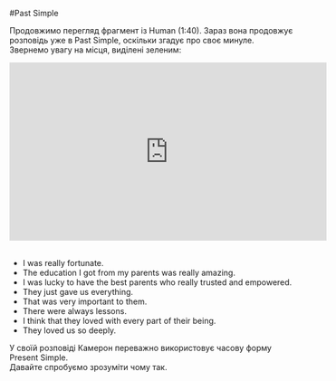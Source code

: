 #Past Simple


Продовжимо перегляд фрагмент із Human (1:40). Зараз вона продовжує розповідь уже в Past Simple, оскільки згадує про своє минуле. Звернемо увагу на місця, виділені зеленим:


<div class="fluidMedia">
<iframe align="center" width="560" height="315" src="https://www.youtube.com/embed/e-HvL3TSf-8" frameborder="0" allowfullscreen></iframe>
</div>

<br>
<ul>
<li>I <span class="p1">was</span> really fortunate.</li>
<li>The education I <span class="p1">got</span> from my parents was really amazing.</li>
<li>I <span class="p1">was</span> lucky to have the best parents who really trusted and empowered.</li>
<li>They just <span class="p1">gave</span> us everything.</li>
<li>That <span class="p1">was</span> very important to them.
</li>
<li>There <span class="p1">were</span> always lessons.</li>
<li>I think that they <span class="p1">loved</span> with every part of their being.</li>
<li>They <span class="p1">loved</span> us so deeply.</li>
</ul>


У своїй розповіді Камерон переважно використовує часову форму Present Simple.<br>
Давайте спробуємо зрозуміти чому так.

